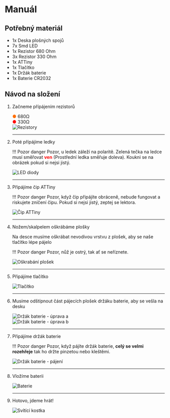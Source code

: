 # Manuál

## Potřebný materiál
- 1x Deska plošných spojů
- 7x Smd LED
- 1x Rezistor 680 Ohm
- 3x Rezistor 330 Ohm
- 1x ATTiny
- 1x Tlačítko
- 1x Držák baterie
- 1x Baterie CR2032

## Návod na složení

1. Začneme přípájením rezistorů

    <span style="color:#ff6f00">●</span> 680Ω  
    <span style="color:#ff0000">●</span> 330Ω  
    ![Rezistory](assets/step_1_front.jpg)
    <hr>

2. Poté přípájíme ledky

    !!! Pozor danger
        Pozor, u ledek záleží na polaritě. Zelená tečka na ledce musí směřovat <span style="color:red">**ven**</span> (Prostřední ledka směřuje doleva). Koukni se na obrázek pokud si nejsi jistý.

    ![LED diody](assets/step_2_front.jpg)
    <hr>

3. Připájíme čip ATTiny

    !!! Pozor danger
        Pozor, když čip připájíte obráceně, nebude fungovat a riskujete zníčení čipu. Pokud si nejsi jistý, zeptej se lektora.

    ![Čip ATTiny](assets/step_6_front.jpg)
    <hr>


4. Nožem/skalpelem oškrábáme plošky

    Na desce musíme oškrábat nevodivou vrstvu z plošek, aby se naše tlačítko lépe pájelo
    
    !!! Pozor danger
        Pozor, nůž je ostrý, tak ať se neříznete.

    ![Oškrabání plošek](assets/step_3_front.jpg)
    <hr>

5. Připájíme tlačítko

    ![Tlačítko](assets/step_5_front.jpg)
    <hr>

6. Musíme odštípnout část pájecích plošek držáku baterie, aby se vešla na desku

    ![Držák baterie - úprava a](assets/cutting.jpg)  
    ![Držák baterie - úprava b](assets/cut_holder.jpg)
    <hr>

7. Připájíme držák baterie

    !!! Pozor danger
        Pozor, když pájíte držák baterie, **celý se velmi rozehřeje** tak ho držte pinzetou nebo kleštěmi.

    ![Držák baterie - pájení](assets/final_back.jpg)
    <hr>

8. Vložíme baterii

    ![Baterie](assets/battery_back.jpg)
    <hr>

9. Hotovo, jdeme hrát!

    ![Svítící kostka](assets/final_light.jpg)